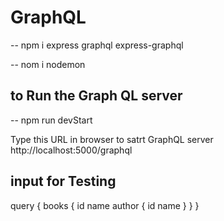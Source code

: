 # GraphQL

-- npm i express graphql express-graphql

-- nom i nodemon

## to Run the Graph QL server

-- npm run devStart

Type this URL in browser to satrt GraphQL server http://localhost:5000/graphql


## input for Testing

query {
  books {
    id
    name
    author {
      id
      name
    }
  }
}

